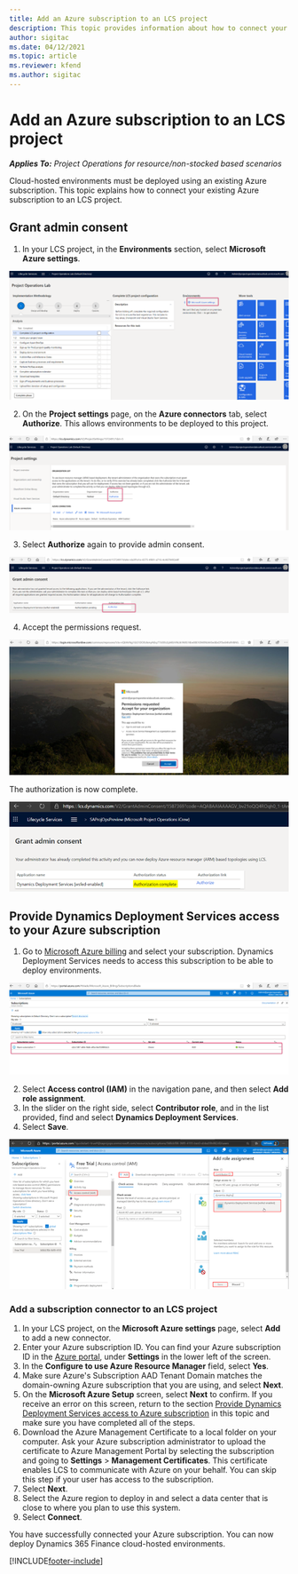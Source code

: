 ```yaml
---
title: Add an Azure subscription to an LCS project
description: This topic provides information about how to connect your Azure subscription to an LCS project.
author: sigitac
ms.date: 04/12/2021
ms.topic: article
ms.reviewer: kfend 
ms.author: sigitac
---
```


# Add an Azure subscription to an LCS project

_**Applies To:** Project Operations for resource/non-stocked based scenarios_

Cloud-hosted environments must be deployed using an existing Azure subscription. This topic explains how to connect your existing Azure subscription to an LCS project. 

## Grant admin consent

1. In your LCS project, in the **Environments** section, select **Microsoft Azure settings**.

![Microsoft Azure Settings.](./media/1MicrosoftAzureSettings.png)

2. On the **Project settings** page, on the **Azure connectors** tab, select **Authorize**. This allows environments to be deployed to this project.

![Azure Connectors.](./media/2AzureConnectors.png)

3. Select **Authorize** again to provide admin consent.

![Grant Admin Consent.](./media/3GrantAdminConsent.png)

4. Accept the permissions request.

![Accept Permission Request.](./media/4AcceptPermissionRequest.png)

The authorization is now complete. 

![Authorization Successfull.](./media/5AuthorizationComplete.png)

## <a name="provide"></a>Provide Dynamics Deployment Services access to your Azure subscription

1. Go to [Microsoft Azure billing](https://portal.azure.com/#blade/Microsoft\_Azure\_Billing/SubscriptionsBlade) and select your subscription. Dynamics Deployment Services needs to access this subscription to be able to deploy environments.

![Azure Subscription Details.](./media/6AzureSubscription.png)

2. Select **Access control (IAM)** in the navigation pane, and then select **Add role assignment**.
3. In the slider on the right side, select **Contributor role**, and in the list provided, find and select **Dynamics Deployment Services**. 
4. Select **Save**.

![Subscription Access.](./media/7SubscriptionAccess.png)

### Add a subscription connector to an LCS project

1. In your LCS project, on the **Microsoft Azure settings** page, select **Add** to add a new connector.
2. Enter your Azure subscription ID. You can find your Azure subscription ID in the [Azure portal](https://ms.portal.azure.com/), under  **Settings**  in the lower left of the screen.
3. In the **Configure to use Azure Resource Manager** field, select **Yes**.
4. Make sure Azure's Subscription AAD Tenant Domain matches the domain-owning Azure subscription that you are using, and select **Next**.
5. On the **Microsoft Azure Setup** screen, select **Next** to confirm. If you receive an error on this screen, return to the section [Provide Dynamics Deployment Services access to Azure subscription](#provide) in this topic and make sure you have completed all of the steps.
6. Download the Azure Management Certificate to a local folder on your computer. Ask your Azure subscription administrator to upload the certificate to Azure Management Portal by selecting the subscription and going to **Settings** > **Management Certificates**. This certificate enables LCS to communicate with Azure on your behalf. You can skip this step if your user has access to the subscription.
7. Select  **Next**.
8. Select the Azure region to deploy in and select a data center that is close to where you plan to use this system.
9.  Select  **Connect**.

You have successfully connected your Azure subscription. You can now deploy Dynamics 365 Finance cloud-hosted environments.




[!INCLUDE[footer-include](../includes/footer-banner.md)]
